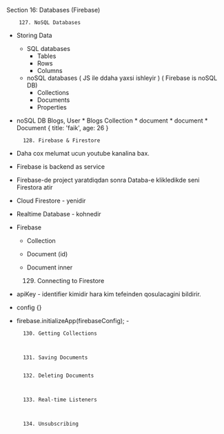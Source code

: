 Section 16: Databases (Firebase)


        127. NoSQL Databases

* Storing Data
    * SQL databases
        * Tables 
        * Rows
        * Columns
    * noSQL databases ( JS ile ddaha yaxsi ishleyir ) ( Firebase is noSQL DB)
        * Collections
        * Documents
        * Properties

* noSQL DB
    Blogs, User
        * Blogs Collection 
            * document
            * document
                * Document {
                    title: 'faik',
                    age: 26
                    }

        128. Firebase & Firestore

* Daha cox melumat ucun youtube kanalina bax.
* Firebase is backend as service
* Firebase-de project yaratdiqdan sonra Databa-e klikledikde seni Firestora atir 
* Cloud Firestore - yenidir
* Realtime Database - kohnedir
* Firebase 
    * Collection
    * Document (id)
    * Document inner




        129. Connecting to Firestore

* apiKey - identifier kimidir hara kim tefeinden qosulacagini bildirir.
* config {}
* firebase.initializeApp(firebaseConfig); - 




        130. Getting Collections



        131. Saving Documents


        132. Deleting Documents



        133. Real-time Listeners



        134. Unsubscribing
